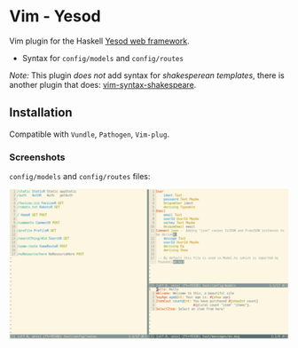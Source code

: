 # Vim - Yesod

Vim plugin for the Haskell [Yesod web framework](http://www.yesodweb.com/).

* Syntax for `config/models` and `config/routes`

*Note:* This plugin *does not* add syntax for *shakesperean templates*, there is
another plugin that does:
[vim-syntax-shakespeare](https://github.com/pbrisbin/vim-syntax-shakespeare).


## Installation

Compatible with `Vundle`, `Pathogen`, `Vim-plug`.


### Screenshots

`config/models` and `config/routes` files:

![Screenshot](screenshot.png)
